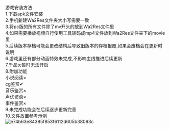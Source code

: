 游戏安装方法  
1.下载apk文件安装  
2.手机新建Wa2Res文件夹大小写需要一致  
3.将pc版的所有文件除了mv开头的放到Wa2Res文件里  
4.如果需要播放视频自行使用工具转码成mp4文件放到Wa2Res文件夹下的movie里  
5.后续版本存档可能会更改结构后导致旧版本的存档报废,如果会废档会在更新时说明  
6.游戏里还有部分动画特效未完成,不影响主线推进后续更新  
7.千晶te暂时无法开启  
8.附加功能  
  小说阅读×  
  cg鉴赏✔  
  音乐鉴赏×  
  声优访谈×  
  事件鉴赏×  
9.未完成功能会在后续逐步更新完善  
10.文件放置参考示例  
![e74b63e84385f853f6112d605b38093c](https://github.com/user-attachments/assets/303a7d6e-99e1-4683-bed9-671d271e08be)

